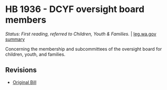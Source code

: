 # HB 1936 - DCYF oversight board members
*Status: First reading, referred to Children, Youth & Families.* | [leg.wa.gov summary](https://app.leg.wa.gov/billsummary?BillNumber=1936&Year=2021)

Concerning the membership and subcommittees of the oversight board for children, youth, and families.

## Revisions
* [Original Bill](1/)